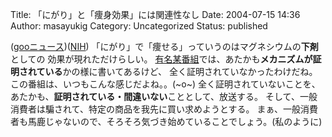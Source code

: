 Title: 「にがり」と「痩身効果」には関連性なし
Date: 2004-07-15 14:36
Author: masayukig
Category: Uncategorized
Status: published

([gooニュース](http://news.goo.ne.jp/news/kyodo/shakai/20040714/20040714a4540.html))([NIH](http://hfnet.nih.go.jp/contents/detail.php?no=170))
「にがり」で「痩せる」っていうのはマグネシウムの**下剤**としての
効果が現れただけらしい。
[有名某番組](http://www.ktv.co.jp/ARUARU/search2/aru9/9_1.html)では、あたかも**メカニズムが証明されている**かの様に書いてあるけど、
全く証明されていなかったわけだね。
この番組は、いつもこんな感じだよね。。(\~o\~)
全く証明されていないことを、あたかも、**証明されている・間違いない**こととして、放送する。
そして、一般消費者は騙されて、特定の商品を我先に買い求めようとする。
まぁ、一般消費者も馬鹿じゃないので、そろそろ気づき始めていることでしょう。(私のように)
